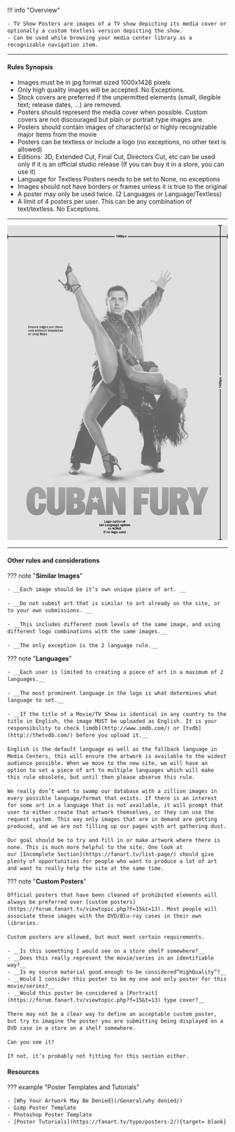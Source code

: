 !!! info "Overview"

    - TV Show Posters are images of a TV show depicting its media cover or optionally a custom textless version depicting the show.
    - Can be used while browsing your media center library as a recognizable navigation item.

---

#### **Rules Synopsis**

* Images must be in jpg format sized 1000x1426 pixels
* Only high quality images will be accepted. No Exceptions.
* Stock covers are preferred if the unpermitted elements (small, illegible text; release dates, …) are removed.
* Posters should represent the media cover when possible. Custom covers are not discouraged but plain or portrait type images are.
* Posters should contain images of character(s) or highly recognizable major items from the movie
* Posters can be textless or include a logo (no exceptions, no other text is allowed)
* Editions: 3D, Extended Cut, Final Cut, Directors Cut, etc can be used only if it is an official studio release (If you can buy it in a store, you can use it)
* Language for Textless Posters needs to be set to None, no exceptions
* Images should not have borders or frames unless it is true to the original
* A poster may only be used twice. (2 Languages or Language/Textless)
* A limit of 4 posters per user. This can be any combination of text/textless. No Exceptions.
 
---

<img src="../../../assets/images/sizing-template-poster.jpg" onmouseover="this.src='../../../assets/images/sizing-template-poster.png'" onmouseout="this.src='../../../assets/images/sizing-template-poster.jpg'"/>

---

#### __Other rules and considerations__

??? note "**Similar Images**"  

    - __Each image should be it’s own unique piece of art. __

    - __Do not submit art that is similar to art already on the site, or to your own submissions. __

    - __This includes different zoom levels of the same image, and using different logo combinations with the same images.__

    - __The only exception is the 2 language rule.__
    


??? note "**Languages**"

    - __Each user is limited to creating a piece of art in a maximum of 2 languages.__

    - __The most prominent language in the logo is what determines what language to set.__

    - __If the title of a Movie/TV Show is identical in any country to the title in English, the image MUST be uploaded as English. It is your responsibility to check [imdb](http://www.imdb.com/) or [tvdb](http://thetvdb.com/) before you upload it.__

    English is the default language as well as the fallback language in Media Centers, this will ensure the artwork is available to the widest audience possible. When we move to the new site, we will have an option to set a piece of art to multiple languages which will make this rule obsolete, but until then please observe this rule.

    We really don’t want to swamp our database with a zillion images in every possible language/format that exists. If there is an interest for some art in a language that is not available, it will prompt that user to either create that artwork themselves, or they can use the request system. This way only images that are in demand are getting produced, and we are not filling up our pages with art gathering dust.  
    
    Our goal should be to try and fill in or make artwork where there is none. This is much more helpful to the site. One look at our [Incomplete Section](https://fanart.tv/list-page/) should give plenty of opportunities for people who want to produce a lot of art and want to really help the site at the same time.


??? note "**Custom Posters**"

    Official posters that have been cleaned of prohibited elements will always be preferred over [custom posters](https://forum.fanart.tv/viewtopic.php?f=15&t=13). Most people will associate these images with the DVD/Blu-ray cases in their own libraries.

    Custom posters are allowed, but must meet certain requirements.

    - __Is this something I would see on a store shelf somewhere?__
    - __Does this really represent the movie/series in an identifiable way?__
    - __Is my source material good enough to be considered“HighQuality”?__
    - __Would I consider this poster to be my one and only poster for this movie/series?__
    - __Would this poster be considered a [Portrait](https://forum.fanart.tv/viewtopic.php?f=15&t=13) type cover?__

    There may not be a clear way to define an acceptable custom poster, but try to imagine the poster you are submitting being displayed on a DVD case in a store on a shelf somewhere. 

    Can you see it? 

    If not, it’s probably not fitting for this section either.


#### __Resources__

??? example "Poster Templates and Tutorials"

    - [Why Your Artwork May Be Denied](/General/why denied/)
    - Gimp Poster Template
    - Photoshop Poster Template
    - [Poster Tutorials](https://fanart.tv/type/posters-2/){target= blank}
